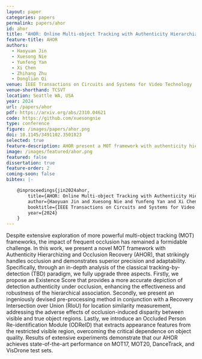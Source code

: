 ```yaml
---
layout: paper
categories: papers
permalink: papers/ahor
id: ahor
title: "AHOR: Online Multi-object Tracking with Authenticity Hierarchizing and Occlusion Recovery"
feature-title: AHOR
authors: 
  - Haoyuan Jin
  - Xuesong Nie
  - Yunfeng Yan
  - Xi Chen
  - Zhihang Zhu
  - Donglian Qi
venue: IEEE Transactions on Circuits and Systems for Video Technology
venue-shorthand: TCSVT
location: Seattle WA, USA
year: 2024
url: /papers/ahor
pdf: https://arxiv.org/abs/2310.04621
code: https://github.com/xuesongnie
type: conference
figure: /images/papers/ahor.png
doi: 10.1145/3491102.3501823
selected: true
feature-description: AHOR present a MOT framework with authenticity hierarchizing and occlusion recovery  <br><br> <b>Xuesong Nie (co-first)</b>
image: /images/featured/ahor.png
featured: false
dissertation: true
feature-order: 2
coming-soon: false
bibtex: |-

    @inproceedings{jin2024ahor,
        title={AHOR: Online Multi-object Tracking with Authenticity Hierarchizing and Occlusion Recovery},
        author={Haoyuan Jin and Xuesong Nie and Yunfeng Yan and Xi Chen and Zhihang Zhu and Donglian Qi},
        booktitle={IEEE Transactions on Circuits and Systems for Video Technology (TCSVT)},
        year={2024}
    }
---
```


Despite extensive exploration of more powerful multi-object tracking (MOT) frameworks, the impact of frequent occlusion has remained a formidable challenge. 
In this work, we present a novel MOT framework with Authenticity Hierarchizing and Occlusion Recovery (AHOR), that strikingly handles occlusion and demonstrates superior precision and adaptability. 
Specifically, through an in-depth analysis of the classical tracking-by-detection (TBD) paradigm, we fully upgrade three aspects. 
Firstly, we propose an Existence Score that provides a more accurate depiction of detection authenticity under occlusion, enhancing the effectiveness and robustness of the hierarchical association. 
Secondly, we present an ingeniously devised pre-processing method in conjunction with a Recovery Intersection over Union (RIoU) for location similarity measurement, addressing the adverse effects of occlusion-induced disparity between visible and true object regions. 
Lastly, we introduce an Occluded Person Re-identification Module (ODReID) that extracts appearance features from the restricted visible region, overcoming the critical dependence on object quality. 
Results of extensive experiments demonstrate that our AHOR achieves state-of-the-art performance on MOT17, MOT20, DanceTrack, and VisDrone test sets.